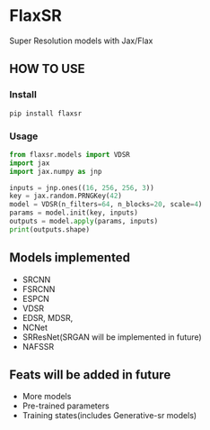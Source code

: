
# FlaxSR

Super Resolution models with Jax/Flax

## HOW TO USE

### Install
```shell
pip install flaxsr
```

### Usage

```python
from flaxsr.models import VDSR
import jax
import jax.numpy as jnp

inputs = jnp.ones((16, 256, 256, 3))
key = jax.random.PRNGKey(42)
model = VDSR(n_filters=64, n_blocks=20, scale=4)
params = model.init(key, inputs)
outputs = model.apply(params, inputs)
print(outputs.shape)
```

## Models implemented
 - SRCNN
 - FSRCNN
 - ESPCN
 - VDSR
 - EDSR, MDSR,
 - NCNet
 - SRResNet(SRGAN will be implemented in future)
 - NAFSSR

## Feats will be added in future

 - More models
 - Pre-trained parameters
 - Training states(includes Generative-sr models)
